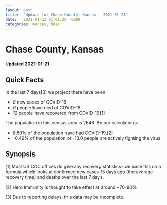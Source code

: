 ```yaml
---
layout: post
title:  "Update for Chase County, Kansas - 2021-01-21"
date:   2021-01-21 01:01:29 -0600
categories: Kansas,Chase
---
```


# Chase County, Kansas
#### Updated 2021-01-21

## Quick Facts

In the last 7 days[3] we project there have been
- *8* new cases of COVID-19
- *0* people have died of COVID-19
- *12* people have recovered from COVID-19[1]

The population in this census area is 2648. By our calculations:
- 8.50% of the population have had COVID-19.[2]
- -0.49% of the population or -13.0 people are actively fighting the virus.

## Synopsis




[1] Most US CDC offices do give any recovery statistics- we base this on a formula which looks at confirmed new cases
15 days ago (the average recovery time) and deaths over the last 7 days.

[2] Herd Immunity is thought to take effect at around ~70-80%

[3] Due to reporting delays, this data may be incomplete.
 
    